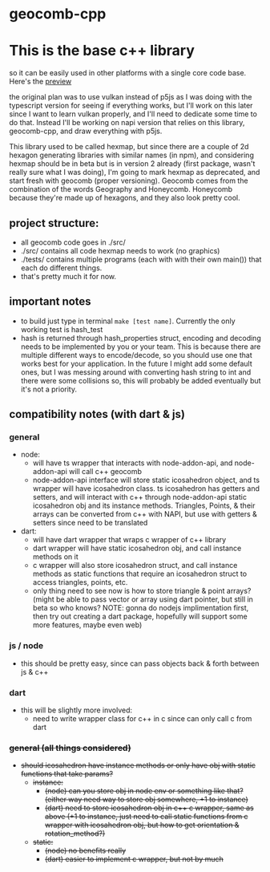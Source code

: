 # geocomb-cpp

# This is the base c++ library

so it can be easily used in other platforms with a single core code base. Here's the [preview](https://codesandbox.io/p/sandbox/hex-map-dev-z0qc0?file=%2Fsrc%2Fsketch.ts%3A49%2C24)

the original plan was to use vulkan instead of p5js as I was doing with the typescript version for seeing if everything works, but I'll work on this later since I want to learn vulkan properly, and I'll need to dedicate some time to do that. Instead I'll be working on napi version that relies on this library, geocomb-cpp, and draw everything with p5js.

This library used to be called hexmap, but since there are a couple of 2d hexagon generating libraries with similar names (in npm), and considering hexmap should be in beta but is in version 2 already (first package, wasn't really sure what I was doing), I'm going to mark hexmap as deprecated, and start fresh with geocomb (proper versioning). Geocomb comes from the combination of the words Geography and Honeycomb. Honeycomb because they're made up of hexagons, and they also look pretty cool.

## project structure:

- all geocomb code goes in ./src/
- ./src/ contains all code hexmap needs to work (no graphics)
- ./tests/ contains multiple programs (each with with their own main()) that each do different things.
- that's pretty much it for now.

## important notes

- to build just type in terminal `make [test name]`. Currently the only working test is hash_test
- hash is returned through hash_properties struct, encoding and decoding needs to be implemented by you or your team. This is because there are multiple different ways to encode/decode, so you should use one that works best for your application. In the future I might add some default ones, but I was messing around with converting hash string to int and there were some collisions so, this will probably be added eventually but it's not a priority.

## compatibility notes (with dart & js)

### general

- node:
  - will have ts wrapper that interacts with node-addon-api, and node-addon-api will call c++ geocomb
  - node-addon-api interface will store static icosahedron object, and ts wrapper will have icosahedron class. ts icosahedron has getters and setters, and will interact with c++ through node-addon-api static icosahedron obj and its instance methods. Triangles, Points, & their arrays can be converted from c++ with NAPI, but use with getters & setters since need to be translated
- dart:
  - will have dart wrapper that wraps c wrapper of c++ library
  - dart wrapper will have static icosahedron obj, and call instance methods on it
  - c wrapper will also store icosahedron struct, and call instance methods as static functions that require an icosahedron struct to access triangles, points, etc.
  - only thing need to see now is how to store triangle & point arrays? (might be able to pass vector or array using dart pointer, but still in beta so who knows? NOTE: gonna do nodejs implimentation first, then try out creating a dart package, hopefully will support some more features, maybe even web)

### js / node

- this should be pretty easy, since can pass objects back & forth between js & c++

### dart

- this will be slightly more involved:
  - need to write wrapper class for c++ in c since can only call c from dart

<del>

### general (all things considered)

- should icosahedron have instance methods or only have obj with static functions that take params?
  - instance:
    - (node) can you store obj in node env or something like that? (either way need way to store obj somewhere, +1 to instance)
    - (dart) need to store icosahedron obj in c++ c wrapper, same as above (+1 to instance, just need to call static functions from c wrapper with icosahedron obj, but how to get orientation & rotation_method?)
  - static:
    - (node) no benefits really
    - (dart) easier to implement c wrapper, but not by much

</del>
